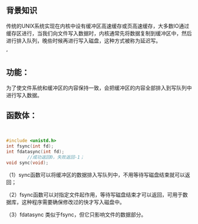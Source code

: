 ## 背景知识

​	传统的UNIX系统实现在内核中设有缓冲区高速缓存或页高速缓存，大多数IO通过缓存区进行，当我们向文件写入数据时，内核通常先将数据复制到缓冲区中，然后进行排入队列，晚些时候再进行写入磁盘，这种方式被称为延迟写。

‘

## 功能：

​	为了使文件系统和缓冲区的内容保持一致，会把缓冲区的内容全部排入到写队列中进行写入数据。



## 函数体：

​	

```c
#include <unistd.h>
int fsync(int fd);
int fdatasync(int fd);
		//成功返回0，失败返回-1；
void sync(void);

```

（1）sync函数可以将缓冲区的数据排入写队列中，不用等待写磁盘结束就可以返回；

（2）fsync函数可以对指定文件起作用，等待写磁盘结束才可以返回，可用于数据库，这种程序需要确保修改过的快才写入磁盘中。

（3）fdatasync 类似于fsync，但它只影响文件的数据部分。

